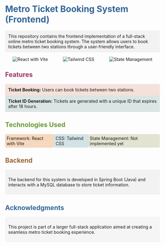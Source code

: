 <!-- Heading with Color -->
<h1 style="color: #336699;">Metro Ticket Booking System (Frontend)</h1>

<!-- Description with Background Color -->
<p style="background-color: #f2f2f2; padding: 10px;">
  This repository contains the frontend implementation of a full-stack online metro ticket booking system. The system allows users to book tickets between two stations through a user-friendly interface.
</p>

<!-- Badges Section -->
<div style="display: flex; justify-content: space-around; align-items: center; margin-bottom: 20px;">
  <img src="https://img.shields.io/badge/Framework-React%20with%20Vite-blue?style=for-the-badge" alt="React with Vite">
  <img src="https://img.shields.io/badge/CSS-Tailwind%20CSS-green?style=for-the-badge" alt="Tailwind CSS">
  <img src="https://img.shields.io/badge/State%20Management-Not%20implemented%20yet-orange?style=for-the-badge" alt="State Management">
</div>

<!-- Features Section with Different Color Boxes -->
<h2 style="color: #993366;">Features</h2>

<div style="background-color: #f5e1da; padding: 10px;">
  <strong>Ticket Booking:</strong> Users can book tickets between two stations.
</div>

<div style="background-color: #dbe5e3; padding: 10px;">
  <strong>Ticket ID Generation:</strong> Tickets are generated with a unique ID that expires after 18 hours.
</div>

<!-- Technologies Used with Colored Labels -->
<h2 style="color: #669933;">Technologies Used</h2>

<div style="display: flex; justify-content: space-around; align-items: center; margin-bottom: 20px;">
  <span style="background-color: #f7d7bd; padding: 5px; border-radius: 5px;">Framework: React with Vite</span>
  <span style="background-color: #d2e3e6; padding: 5px; border-radius: 5px;">CSS: Tailwind CSS</span>
  <span style="background-color: #e3e3d2; padding: 5px; border-radius: 5px;">State Management: Not implemented yet</span>
</div>

<!-- Backend Section with Colorful Callout -->
<h2 style="color: #996633;">Backend</h2>

<div style="background-color: #f2f2f2; padding: 10px;">
  <p>The backend for this system is developed in Spring Boot (Java) and interacts with a MySQL database to store ticket information.</p>
</div>

<!-- Acknowledgments with Colorful Background -->
<h2 style="color: #336699;">Acknowledgments</h2>

<div style="background-color: #f5f5f5; padding: 10px;">
  <p>This project is part of a larger full-stack application aimed at creating a seamless metro ticket booking experience.</p>
</div>
